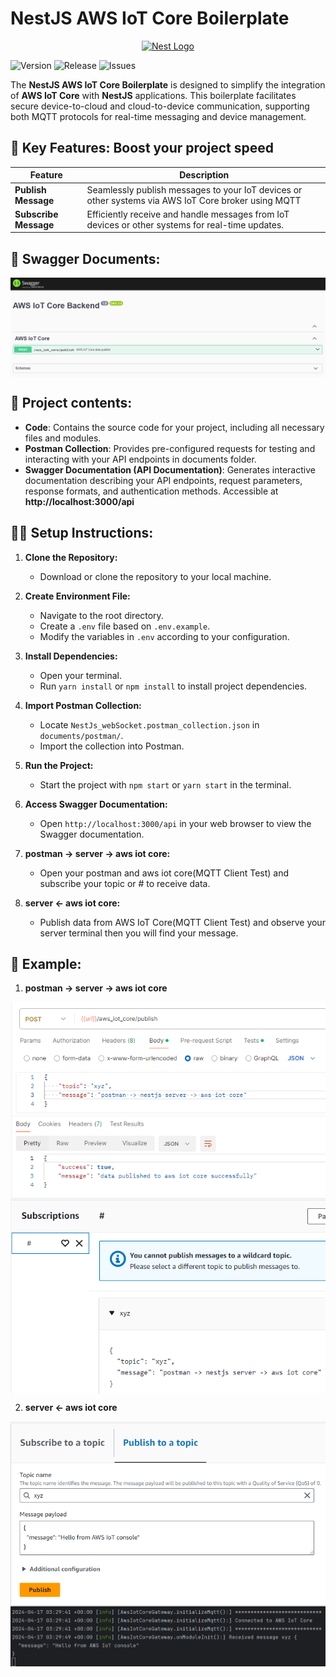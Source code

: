 
# NestJS AWS IoT Core Boilerplate

<p align="center">
  <a href="http://nestjs.com/" target="blank"><img src="https://nestjs.com/img/logo-small.svg" width="200" alt="Nest Logo" /></a>
</p>


![Version](https://img.shields.io/github/v/tag/Md-Tarikul-Islam-Juel/NestJs_AWS_IoT_Core?label=version&color=blue)
![Release](https://img.shields.io/github/v/release/Md-Tarikul-Islam-Juel/NestJs_AWS_IoT_Core?label=release&color=blue)
![Issues](https://img.shields.io/github/issues/Md-Tarikul-Islam-Juel/NestJs_AWS_IoT_Core?color=red)



The **NestJS AWS IoT Core Boilerplate** is designed to simplify the integration of **AWS IoT Core** with **NestJS** applications. This boilerplate facilitates secure device-to-cloud and cloud-to-device communication, supporting both MQTT protocols for real-time messaging and device management.



## 🚀 Key Features: Boost your project speed 

| Feature                | Description                                                                                           |
|------------------------|-------------------------------------------------------------------------------------------------------|
| **Publish Message**    | Seamlessly publish messages to your IoT devices or other systems via AWS IoT Core broker using MQTT   |
| **Subscribe Message**  | Efficiently receive and handle messages from IoT devices or other systems for real-time updates.      |




## 📖 Swagger Documents:

<img src="https://github.com/Md-Tarikul-Islam-Juel/NestJs_AWS_IoT_Core/blob/main/documents/photos/swagger.png" alt="swagger" style="display: block; margin: auto;">

## 📁 Project contents:
- **Code**: Contains the source code for your project, including all necessary files and modules.
- **Postman Collection**: Provides pre-configured requests for testing and interacting with your API endpoints in documents folder.
- **Swagger Documentation (API Documentation)**:
Generates interactive documentation describing your API endpoints, request parameters, response formats, and authentication methods.
Accessible at **http://localhost:3000/api**



## 🚴🏿 Setup Instructions:

1. **Clone the Repository:**
   - Download or clone the repository to your local machine.

2. **Create Environment File:**
   - Navigate to the root directory.
   - Create a `.env` file based on `.env.example`.
   - Modify the variables in `.env` according to your configuration.

3. **Install Dependencies:**
   - Open your terminal.
   - Run `yarn install` or `npm install` to install project dependencies.

4. **Import Postman Collection:**
   - Locate `NestJs_webSocket.postman_collection.json` in `documents/postman/`.
   - Import the collection into Postman.

5. **Run the Project:**
   - Start the project with `npm start` or `yarn start` in the terminal.

6. **Access Swagger Documentation:**
   - Open `http://localhost:3000/api` in your web browser to view the Swagger documentation.

7. **postman -> server -> aws iot core:**
   - Open your postman and aws iot core(MQTT Client Test) and subscribe your topic or # to receive data.

8. **server <- aws iot core:**
   - Publish data from AWS IoT Core(MQTT Client Test) and observe your server terminal then you will find your message.


## 📖 Example:

1. **postman -> server -> aws iot core**
<img src="https://github.com/Md-Tarikul-Islam-Juel/NestJs_AWS_IoT_Core/blob/main/documents/photos/2.1.png" alt="aws" style="display: block; margin: auto;">
<img src="https://github.com/Md-Tarikul-Islam-Juel/NestJs_AWS_IoT_Core/blob/main/documents/photos/2.2.png" alt="aws" style="display: block; margin: auto;">

2. **server <- aws iot core**
<img src="https://github.com/Md-Tarikul-Islam-Juel/NestJs_AWS_IoT_Core/blob/main/documents/photos/1.1.png" alt="aws" style="display: block; margin: auto;">
<img src="https://github.com/Md-Tarikul-Islam-Juel/NestJs_AWS_IoT_Core/blob/main/documents/photos/1.2.png" alt="aws" style="display: block; margin: auto;">